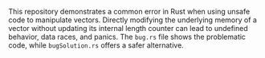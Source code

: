 This repository demonstrates a common error in Rust when using unsafe code to manipulate vectors. Directly modifying the underlying memory of a vector without updating its internal length counter can lead to undefined behavior, data races, and panics.  The `bug.rs` file shows the problematic code, while `bugSolution.rs` offers a safer alternative.